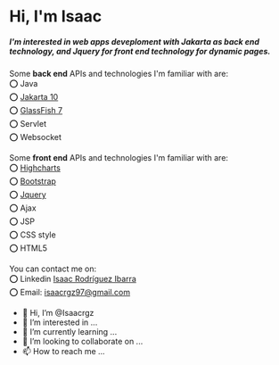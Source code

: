 <h1>Hi, I'm Isaac</h1>

<h5>I'm interested in web apps deveploment with <i>Jakarta</i> as back end technology, and <i>Jquery</i> for front end technology for dynamic pages.</h5>

Some <b>back end</b> APIs and technologies I'm familiar with are:
<br/>
  :o: Java
<br/>
  :o: <a href="https://jakarta.ee/">Jakarta 10</a>
<br/>
  :o: <a href="https://glassfish.org/">GlassFish 7</a>
<br/>
  :o: Servlet
<br/>
  :o: Websocket
<br/>

Some <b>front end</b> APIs and technologies I'm familiar with are:
<br/>
:o: <a href="https://www.highcharts.com/demo">Highcharts</a>
<br/>
:o: <a href="https://getbootstrap.com/docs/5.2/getting-started/introduction/">Bootstrap</a>
<br/>
:o: <a href="https://api.jquery.com/">Jquery</a>
<br/>
:o: Ajax 
<br/>
:o: JSP
<br/>
:o: CSS style
<br/>
:o: HTML5

You can contact me on: 
<br/>
:o: Linkedin <a href="https://www.linkedin.com/in/isaac-rodr%C3%ADguez-ibarra-8364b9212/">Isaac Rodríguez Ibarra</a>
<br/>
:o: Email: isaacrgz97@gmail.com

- 👋 Hi, I’m @Isaacrgz
- 👀 I’m interested in ...
- 🌱 I’m currently learning ...
- 💞️ I’m looking to collaborate on ...
- 📫 How to reach me ...

<!---
Isaacrgz/Isaacrgz is a ✨ special ✨ repository because its `README.md` (this file) appears on your GitHub profile.
You can click the Preview link to take a look at your changes.
--->
